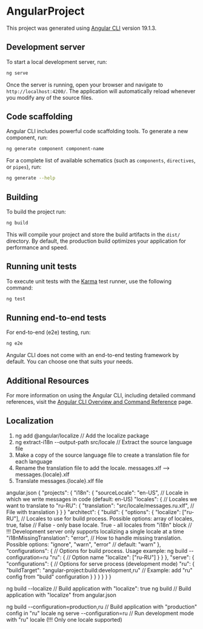# AngularProject

This project was generated using [Angular CLI](https://github.com/angular/angular-cli) version 19.1.3.

## Development server

To start a local development server, run:

```bash
ng serve
```

Once the server is running, open your browser and navigate to `http://localhost:4200/`. The application will automatically reload whenever you modify any of the source files.

## Code scaffolding

Angular CLI includes powerful code scaffolding tools. To generate a new component, run:

```bash
ng generate component component-name
```

For a complete list of available schematics (such as `components`, `directives`, or `pipes`), run:

```bash
ng generate --help
```

## Building

To build the project run:

```bash
ng build
```

This will compile your project and store the build artifacts in the `dist/` directory. By default, the production build optimizes your application for performance and speed.

## Running unit tests

To execute unit tests with the [Karma](https://karma-runner.github.io) test runner, use the following command:

```bash
ng test
```

## Running end-to-end tests

For end-to-end (e2e) testing, run:

```bash
ng e2e
```

Angular CLI does not come with an end-to-end testing framework by default. You can choose one that suits your needs.

## Additional Resources

For more information on using the Angular CLI, including detailed command references, visit the [Angular CLI Overview and Command Reference](https://angular.dev/tools/cli) page.




## Localization 

1. ng add @angular/localize                                // Add the localize package
2. ng extract-i18n --output-path src/locale                // Extract the source language file
3. Make a copy of the source language file to create a translation file for each language
4. Rename the translation file to add the locale. 
    messages.xlf --> messages.{locale}.xlf
5. Translate messages.{locale}.xlf file

angular.json
{
    "projects": {
        "i18n": {
            "sourceLocale": "en-US",                                  // Locale in which we write messages in code (default: en-US)
            "locales": {                                              // Locales we want to translate to
                "ru-RU": {
                    "translation": "src/locale/messages.ru.xlf",      // File with translation
                }
            }
        }
        "architect": {
            "build": {
                "options": {
                    "localize": ["ru-RU"],                            // Locales to use for build process. Possible options: array of locales, true, false
                                                                      // False - only base locale. True - all locales from "i18n" block
                                                                      // !!! Development server only supports localizing a single locale at a time 
                    "i18nMissingTranslation": "error",                // How to handle missing translation. Possible options: "ignore", "warn", "error"
                                                                      // default: "warn"
                },
                "configurations": {                                   // Options for build process. Usage example: ng build --configuration=ru
                    "ru": {                                           // Option name
                        "localize": ["ru-RU"]
                    }
                }
            },
            "serve": {
                "configurations": {                                             // Options for serve process (development mode)
                    "ru": {
                        "buildTarget": "angular-project:build:development,ru"   // Example: add "ru" config from "build" configuration
                    }
                }
            }
        }
    }
}

ng build --localize              // Build application with "localize": true
ng build                         // Build application with "localize" from angular.json

ng build --configuration=production,ru      // Build application with "production" config in "ru" locale
ng serve --configuration=ru                 // Run development mode with "ru" locale (!!! Only one locale supported)
